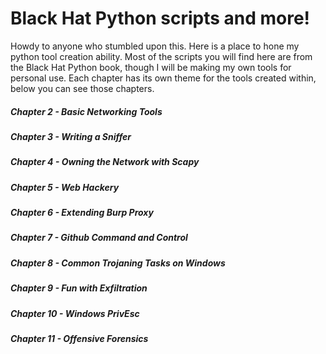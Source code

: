# Black Hat Python scripts and more!
Howdy to anyone who stumbled upon this. Here is a place to hone my python tool creation ability. Most of the scripts you will find here are from the Black Hat Python book, though I will be making my own tools for personal use. Each chapter has its own theme for the tools created within, below you can see those chapters.

##### Chapter 2 - Basic Networking Tools
##### Chapter 3 - Writing a Sniffer
##### Chapter 4 - Owning the Network with Scapy
##### Chapter 5 - Web Hackery
##### Chapter 6 - Extending Burp Proxy
##### Chapter 7 - Github Command and Control
##### Chapter 8 - Common Trojaning Tasks on Windows
##### Chapter 9 - Fun with Exfiltration
##### Chapter 10 - Windows PrivEsc
##### Chapter 11 - Offensive Forensics
